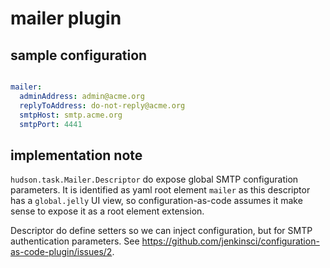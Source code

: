 # mailer plugin

## sample configuration

```yaml

mailer:
  adminAddress: admin@acme.org
  replyToAddress: do-not-reply@acme.org
  smtpHost: smtp.acme.org
  smtpPort: 4441
```

## implementation note

`hudson.task.Mailer.Descriptor` do expose global SMTP configuration parameters.
It is identified as yaml root element `mailer` as this descriptor has a `global.jelly` UI view, so configuration-as-code 
assumes it make sense to expose it as a root element extension.

Descriptor do define setters so we can inject configuration, but for SMTP authentication parameters. 
See https://github.com/jenkinsci/configuration-as-code-plugin/issues/2.

